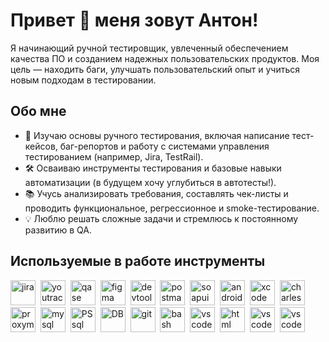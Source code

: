 # Привет 👋 меня зовут Антон!
Я начинающий ручной тестировщик, увлеченный обеспечением качества ПО и созданием надежных пользовательских продуктов. Моя цель — находить баги, улучшать пользовательский опыт и учиться новым подходам в тестировании.

## Обо мне
- 🌱 Изучаю основы ручного тестирования, включая написание тест-кейсов, баг-репортов и работу с системами управления тестированием (например, Jira, TestRail).
- 🛠 Осваиваю инструменты тестирования и базовые навыки автоматизации (в будущем хочу углубиться в автотесты!).
- 📚 Учусь анализировать требования, составлять чек-листы и проводить функциональное, регрессионное и smoke-тестирование.
- 💡 Люблю решать сложные задачи и стремлюсь к постоянному развитию в QA.

## Используемые в работе инструменты
<div>
    <img src="https://cdn.jsdelivr.net/gh/devicons/devicon/icons/jira/jira-original.svg" title="jira" alt="jira" width="40" height="40"/>&nbsp
    <img src="https://upload.wikimedia.org/wikipedia/commons/thumb/8/8d/YouTrack_Icon.svg/1024px-YouTrack_Icon.svg.png?20200803082248" title="youtrack" alt="youtrack" width="40" height="40"/>&nbsp
    <img src="https://luna1.co/eb0187.png" title="qase" alt="qase" width="40" height="40"/>&nbsp
    <img src="https://cdn.jsdelivr.net/gh/devicons/devicon/icons/figma/figma-original.svg" title="figma" alt="figma" width="40" height="40"/>&nbsp
    <img src="https://d33wubrfki0l68.cloudfront.net/38b5c953a4667366685d55db55d057c86db1fc54/a0fdc/static/acae6b24d940347661ca901ea07f47c1/chrome-dev-logo-icon.png" title="devtools" alt="devtools" width="40" height="40"/>&nbsp
    <img src="https://camo.githubusercontent.com/66653fb9b350122ece0a9db72f67c75ec0316efe11126b7c7e46296ce64e2561/68747470733a2f2f7777772e7376677265706f2e636f6d2f73686f772f3335343230322f706f73746d616e2d69636f6e2e737667" title="postman" alt="postman" width="40" height="40"/>&nbsp
    <img src="https://static0.smartbear.co/smartbearbrand/media/images/home/soapui-icon.svg" title="soapui" alt="soapui" width="40" height="40"/>&nbsp
    <img src="https://cdn.jsdelivr.net/gh/devicons/devicon/icons/androidstudio/androidstudio-original.svg" title="android-studio" alt="android-studio" width="40" height="40"/>&nbsp
    <img src="https://cdn.jsdelivr.net/gh/devicons/devicon/icons/xcode/xcode-original.svg" title="xcode" alt="xcode" width="40" height="40"/>&nbsp
    <img src="https://cdn.icon-icons.com/icons2/3053/PNG/512/charles_proxy_macos_bigsur_icon_190302.png" title="charles-proxy" alt="charles-proxy" width="40" height="40"/>&nbsp
    <img src="https://pbs.twimg.com/profile_images/1589614420766126080/slAIVDtr_400x400.jpg" title="proxyman" alt="proxyman" width="40" height="40"/>&nbsp 
    <img src="https://cdn.jsdelivr.net/gh/devicons/devicon/icons/mysql/mysql-original.svg" title="mysql" alt="mysql" width="40" height="40"/>&nbsp
    <img src="https://icon.icepanel.io/Technology/svg/PostgresSQL.svg" title="PSsql" alt="PSsql" width="40" height="40"/>&nbsp
    <img src="https://icon.icepanel.io/Technology/svg/DBeaver.svg" title="DB" alt="DB" width="40" height="40"/>&nbsp
    <img src="https://cdn.jsdelivr.net/gh/devicons/devicon/icons/git/git-original.svg" title="git" alt="git" width="40" height="40"/>&nbsp
    <img src="https://upload.wikimedia.org/wikipedia/commons/thumb/4/4b/Bash_Logo_Colored.svg/1024px-Bash_Logo_Colored.svg.png?20180723054350" title="bash" alt="bash" width="40" height="40"/>&nbsp
    <img src="https://cdn.jsdelivr.net/gh/devicons/devicon/icons/vscode/vscode-original.svg" title="vscode" alt="vscode" width="40" height="40"/>&nbsp
    <img src="https://camo.githubusercontent.com/730e7031923407fef5960eef1c98a5b45027133eeef7d9f55f561a210e7b251c/68747470733a2f2f63646e2d69636f6e732d706e672e666c617469636f6e2e636f6d2f3531322f3931392f3931393832372e706e67" title="html" alt="html" width="40" height="40"/>&nbsp
    <img src="https://cdn-icons-png.flaticon.com/512/3098/3098090.png" title="vscode" alt="vscode" width="40" height="40"/>&nbsp
    <img src="https://icon.icepanel.io/Technology/svg/PyCharm.svg" title="vscode" alt="vscode" width="40" height="40"/>&nbsp



    
  
</div>
    


